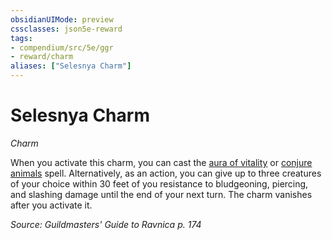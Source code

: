 ```yaml
---
obsidianUIMode: preview
cssclasses: json5e-reward
tags:
- compendium/src/5e/ggr
- reward/charm
aliases: ["Selesnya Charm"]
---
```

# Selesnya Charm
*Charm*  

When you activate this charm, you can cast the [aura of vitality](z_compendium/spells/aura-of-vitality.md) or [conjure animals](z_compendium/spells/conjure-animals.md) spell. Alternatively, as an action, you can give up to three creatures of your choice within 30 feet of you resistance to bludgeoning, piercing, and slashing damage until the end of your next turn. The charm vanishes after you activate it.

*Source: Guildmasters' Guide to Ravnica p. 174*